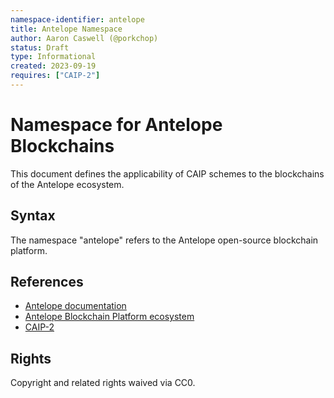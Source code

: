 ```yaml
---
namespace-identifier: antelope
title: Antelope Namespace
author: Aaron Caswell (@porkchop)
status: Draft
type: Informational
created: 2023-09-19
requires: ["CAIP-2"]
---
```


# Namespace for Antelope Blockchains

This document defines the applicability of CAIP schemes to the blockchains of
the Antelope ecosystem.

## Syntax

The namespace "antelope" refers to the Antelope open-source blockchain platform.

## References

- [Antelope documentation](https://docs.eosnetwork.com/)
- [Antelope Blockchain Platform ecosystem](https://github.com/antelopeIO)
- [CAIP-2](https://github.com/ChainAgnostic/CAIPs/blob/master/CAIPs/caip-2.md)

## Rights

Copyright and related rights waived via CC0.
